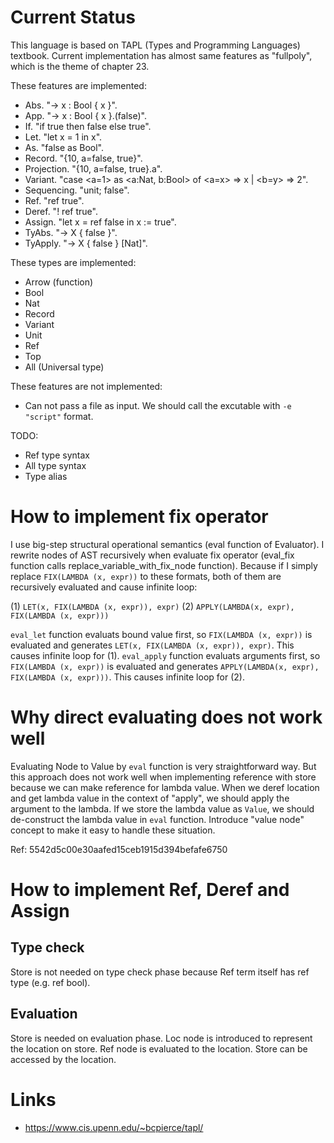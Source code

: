 # Current Status

This language is based on TAPL (Types and Programming Languages) textbook.
Current implementation has almost same features as "fullpoly", which is the theme of chapter 23.

These features are implemented:

- Abs.        "-> x : Bool { x }".
- App.        "-> x : Bool { x }.(false)".
- If.         "if true then false else true".
- Let.        "let x = 1 in x".
- As.         "false as Bool".
- Record.     "{10, a=false, true}".
- Projection. "{10, a=false, true}.a".
- Variant.    "case <a=1> as <a:Nat, b:Bool> of <a=x> => x | <b=y> => 2".
- Sequencing. "unit; false".
- Ref.        "ref true".
- Deref.      "! ref true".
- Assign.     "let x = ref false in x := true".
- TyAbs.      "-> X { false }".
- TyApply.    "-> X { false } [Nat]".

These types are implemented:

- Arrow (function)
- Bool
- Nat
- Record
- Variant
- Unit
- Ref
- Top
- All (Universal type)

These features are not implemented:

- Can not pass a file as input. We should call the excutable with `-e "script"` format.

TODO:

- Ref type syntax
- All type syntax
- Type alias

# How to implement fix operator

I use big-step structural operational semantics (eval function of Evaluator). I rewrite nodes of AST recursively when evaluate fix operator (eval_fix function calls replace_variable_with_fix_node function). Because if I simply replace `FIX(LAMBDA (x, expr))` to these formats, both of them are recursively evaluated and cause infinite loop:

(1) `LET(x, FIX(LAMBDA (x, expr)), expr)`
(2) `APPLY(LAMBDA(x, expr), FIX(LAMBDA (x, expr)))`

`eval_let` function evaluats bound value first, so `FIX(LAMBDA (x, expr))` is evaluated and generates `LET(x, FIX(LAMBDA (x, expr)), expr)`. This causes infinite loop for (1).
`eval_apply` function evaluats arguments first, so `FIX(LAMBDA (x, expr))` is evaluated and generates `APPLY(LAMBDA(x, expr), FIX(LAMBDA (x, expr)))`. This causes infinite loop for (2).

# Why direct evaluating does not work well

Evaluating Node to Value by `eval` function is very straightforward way. But this approach does not work well when implementing reference with store because we can make reference for lambda value. When we deref location and get lambda value in the context of "apply", we should apply the argument to the lambda. If we store the lambda value as `Value`, we should de-construct the lambda value in `eval` function. Introduce "value node" concept to make it easy to handle these situation.

Ref: 5542d5c00e30aafed15ceb1915d394befafe6750

# How to implement Ref, Deref and Assign

## Type check

Store is not needed on type check phase because Ref term itself has ref type (e.g. ref bool).

## Evaluation

Store is needed on evaluation phase. Loc node is introduced to represent the location on store. Ref node is evaluated to the location. Store can be accessed by the location.

# Links

- https://www.cis.upenn.edu/~bcpierce/tapl/
